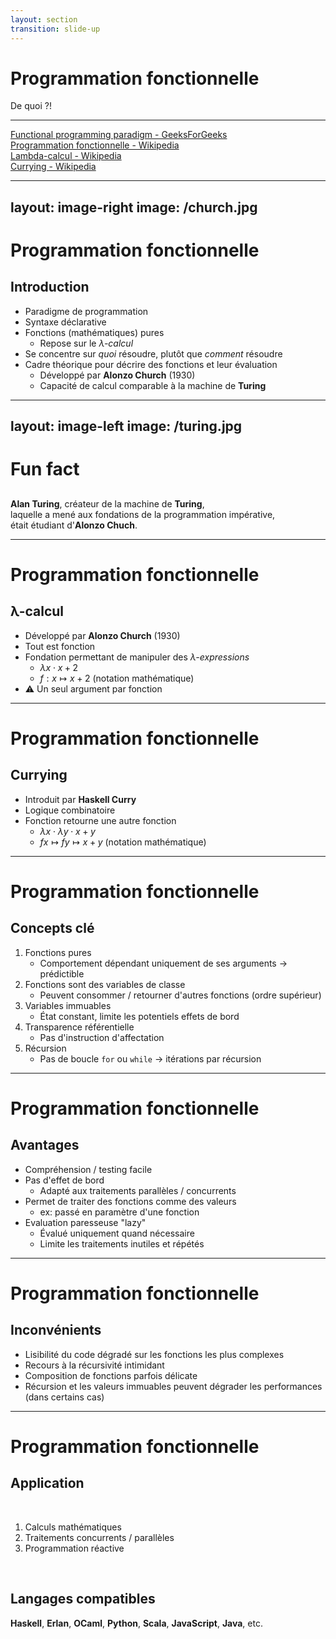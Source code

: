 ```yaml
---
layout: section
transition: slide-up
---
```


# Programmation fonctionnelle

De quoi ?!

<hr/>

[Functional programming paradigm - GeeksForGeeks](https://www.geeksforgeeks.org/functional-programming-paradigm/)
<br/>
[Programmation fonctionnelle - Wikipedia](https://fr.wikipedia.org/wiki/Programmation_fonctionnelle)
<br/>
[Lambda-calcul - Wikipedia](https://fr.wikipedia.org/wiki/Lambda-calcul)
<br/>
[Currying - Wikipedia](https://en.wikipedia.org/wiki/Currying)


---
layout: image-right
image: /church.jpg
---
# Programmation fonctionnelle

## Introduction

- Paradigme de programmation
- Syntaxe déclarative
- Fonctions (mathématiques) pures
    - Repose sur le *λ-calcul*
- Se concentre sur <span v-mark>*quoi*</span> résoudre, plutôt que <span v-mark>*comment*</span> résoudre
- Cadre théorique pour décrire des fonctions et leur évaluation
    - Développé par **Alonzo Church** (1930)
    - Capacité de calcul comparable à la machine de **Turing**

<style>
    img {
        max-height: 75vh;
    }
</style>



---
layout: image-left
image: /turing.jpg
---

# Fun fact

## 

**Alan Turing**, créateur de la machine de **Turing**, <br/> laquelle a mené aux fondations de la programmation <span v-mark="0">impérative</span>, <br/> était étudiant d'**Alonzo Chuch**.

---

# Programmation fonctionnelle

## λ-calcul 

- Développé par **Alonzo Church** (1930)
- Tout est fonction
- Fondation permettant de manipuler des *λ-expressions*
    - $\lambda x \cdot x + 2$ 
    - ${\displaystyle f} : x \mapsto x + 2$ (notation mathématique)
- ⚠️ Un seul argument par fonction

<!-- 
Haskell Curry - Logicien & Mathématicien américain
-->
---

# Programmation fonctionnelle

## Currying

- Introduit par **Haskell Curry**
- Logique combinatoire
- Fonction retourne une autre fonction
    - $\lambda x \cdot \lambda y \cdot x + y$
    - ${\displaystyle f} x \mapsto {\displaystyle f} y \mapsto x + y$ (notation mathématique)


---

# Programmation fonctionnelle

## Concepts clé

1. Fonctions pures
    - Comportement dépendant uniquement de ses arguments $\to$ prédictible
2. Fonctions sont des variables de classe
    - Peuvent consommer / retourner d'autres fonctions (ordre supérieur)
3. Variables immuables
    - État constant, limite les potentiels effets de bord
4. Transparence référentielle
    - Pas d'instruction d'affectation 
5. Récursion
    - Pas de boucle `for` ou `while` $\to$ itérations par récursion

<!--
- Transparence référentielle
    - Stocker une valeur ? Créer une nouvelle variable
    - Élimine les chances d'avoir des effets de bord
        - Une variable peut être remplacé par sa valeur n'importe où dans l'exécution
 -->

---

# Programmation fonctionnelle

## Avantages

- Compréhension / testing facile
- Pas d'effet de bord
    - Adapté aux traitements parallèles / concurrents
- Permet de traiter des fonctions comme des valeurs 
    - ex: passé en paramètre d'une fonction
- Evaluation paresseuse "lazy"
    - Évalué uniquement quand nécessaire
    - Limite les traitements inutiles et répétés

--- 

# Programmation fonctionnelle

## Inconvénients

- Lisibilité du code dégradé sur les fonctions les plus complexes
- Recours à la récursivité intimidant
- Composition de fonctions parfois délicate
- Récursion et les valeurs immuables peuvent dégrader les performances (dans certains cas)

--- 

# Programmation fonctionnelle

## Application

<br/> 

1. Calculs mathématiques
2. Traitements concurrents / parallèles
3. Programmation réactive
 
<br/>

## Langages compatibles

**Haskell**, **Erlan**, **OCaml**, **Python**, **Scala**, **JavaScript**, **Java**, etc.

<!-- 

Programmation réactive:
 - ReactiveX (RxJS, RxJava)
 - Reactor (Spring Webflux)


Facts : 
Whatsapp: Erlang pour ses besoin traitements concurrents
Facebook: Haskell dans son système anti-spam
-->